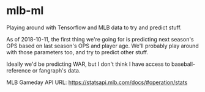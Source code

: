# mlb-ml
Playing around with Tensorflow and MLB data to try and predict stuff.

As of 2018-10-11, the first thing we're going for is predicting next
season's OPS based on last season's OPS and player age. We'll
probably play around with those parameters too, and try to predict
other stuff.

Ideally we'd be predicting WAR, but I don't think I have access to
baseball-reference or fangraph's data.

MLB Gameday API URL:
https://statsapi.mlb.com/docs/#operation/stats
